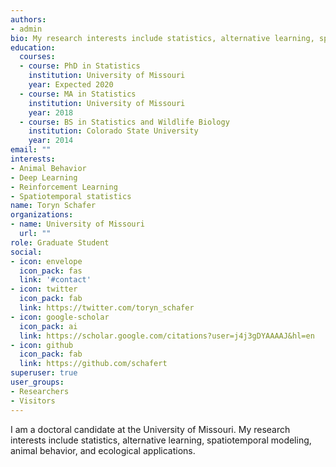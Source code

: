```yaml
---
authors:
- admin
bio: My research interests include statistics, alternative learning, spatiotemporal modeling, animal behavior, and ecological applications.
education:
  courses:
  - course: PhD in Statistics
    institution: University of Missouri
    year: Expected 2020
  - course: MA in Statistics
    institution: University of Missouri
    year: 2018
  - course: BS in Statistics and Wildlife Biology
    institution: Colorado State University
    year: 2014
email: ""
interests:
- Animal Behavior
- Deep Learning
- Reinforcement Learning
- Spatiotemporal statistics
name: Toryn Schafer
organizations:
- name: University of Missouri
  url: ""
role: Graduate Student
social:
- icon: envelope
  icon_pack: fas
  link: '#contact'
- icon: twitter
  icon_pack: fab
  link: https://twitter.com/toryn_schafer
- icon: google-scholar
  icon_pack: ai
  link: https://scholar.google.com/citations?user=j4j3gDYAAAAJ&hl=en
- icon: github
  icon_pack: fab
  link: https://github.com/schafert
superuser: true
user_groups:
- Researchers
- Visitors
---
```


I am a doctoral candidate at the University of Missouri. My research interests include statistics, alternative learning, spatiotemporal modeling, animal behavior, and ecological applications. 


